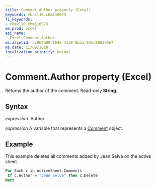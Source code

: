 ```yaml
---
title: Comment.Author property (Excel)
keywords: vbaxl10.chm516073
f1_keywords:
- vbaxl10.chm516073
ms.prod: excel
api_name:
- Excel.Comment.Author
ms.assetid: ac964a80-1646-41a0-8b3a-941c800395e7
ms.date: 11/09/2018
localization_priority: Normal
---
```



# Comment.Author property (Excel)

Returns the author of the comment. Read-only **String**.

## Syntax

_expression_. Author

_expression_ A variable that represents a [Comment](Excel.Comment.md) object.


## Example

This example deletes all comments added by Jean Selva on the active sheet.

```vb
For Each c in ActiveSheet.Comments 
 If c.Author = "Jean Selva" Then c.Delete 
Next
```



